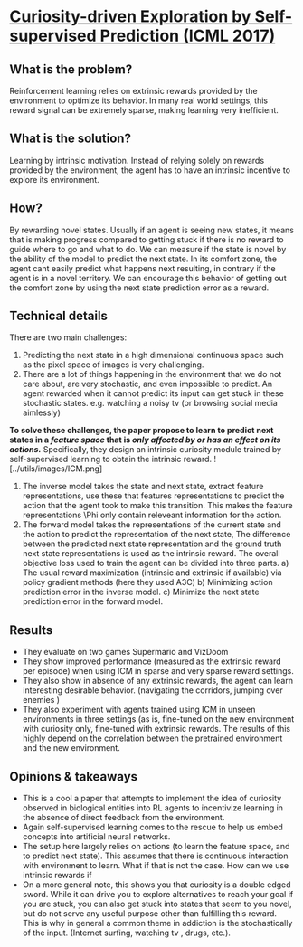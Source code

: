 # [Curiosity-driven Exploration by Self-supervised Prediction (ICML 2017)](https://proceedings.mlr.press/v70/pathak17a/pathak17a.pdf)
 
## What is the problem?
Reinforcement learning relies on extrinsic rewards provided by the environment to optimize its behavior.  In many real world settings, this reward signal can be extremely sparse, making learning very inefficient.

## What is the solution?
Learning by intrinsic motivation. Instead of relying solely on rewards provided by the environment, the agent has to have an intrinsic incentive to explore its environment.   

## How?
By rewarding novel states. Usually if an agent is seeing new states, it means that is making progress compared to getting stuck if there is no reward to guide where to go and what to do. 
We can measure if the state is novel by the ability of the model to predict the next state. In its comfort zone, the agent cant easily predict what happens next resulting, in contrary if the agent is in a novel territory. We can encourage this behavior of getting out the comfort zone by using the next state prediction error as a reward. 


## Technical details
There are two main challenges:

1. Predicting the next state in a high dimensional continuous space such as the pixel space of images is very challenging.
2. There are a lot of things happening in the environment that we do not care about, are very stochastic, and even impossible to predict. An agent rewarded when it cannot predict its input can get stuck in these stochastic states. e.g. watching a noisy tv (or browsing social media aimlessly)

**To solve these challenges, the paper propose to learn to predict next states in a _feature space_ that is _only affected by or has an effect on its actions._** Specifically, they design an intrinsic curiosity module trained by self-supervised learning to obtain the intrinsic reward. 
![../utils/images/ICM.png]

1. The inverse model takes the state and next state, extract feature representations, use these that features representations to predict the action that the agent took to make this transition. This makes the feature representations \Phi only contain releveant information for the action.
2. The forward model takes the representations of the current state and the action to predict the representation of the next state, The difference between the predicted next state representation and the ground truth next state representations is used as the intrinsic reward.
The overall objective loss used to train the agent can be divided into three parts.
a) The usual reward maximization (intrinsic and extrinsic if available) via policy gradient methods (here they used A3C)
b) Minimizing action prediction error in the inverse model. 
c) Minimize the next state prediction error in the forward model. 


## Results
- They evaluate on two games Supermario and VizDoom
- They show improved performance (measured as the extrinsic reward per episode) when using ICM in sparse and very sparse reward settings. 
- They also show in absence of any extrinsic rewards, the agent can learn interesting desirable behavior. (navigating the corridors, jumping over enemies )
- They also experiment with agents trained using ICM in unseen environments in three settings (as is, fine-tuned on the new environment with curiosity only, fine-tuned with extrinsic rewards. The results of this highly depend on the correlation between the pretrained environment and the new environment. 


## Opinions & takeaways 
- This is a cool a paper that attempts to implement the idea of curiosity observed in  biological entities into RL agents to incentivize learning in the absence of direct feedback from the environment.
- Again self-supervised learning comes to the rescue to help us embed concepts into artificial neural networks.
- The setup here largely relies on actions (to learn the feature space, and to predict next state). This assumes that there is continuous interaction with environment to learn. What if that is not the case. How can we use intrinsic rewards if 
- On a more general note, this shows you that curiosity is a double edged sword. While it can drive you to explore alternatives to reach your goal if you are stuck,  you can also get stuck into states that seem to you novel, but do not serve any useful purpose other than fulfilling this reward. This is why in general a common theme in addiction is the stochastically of the input. (Internet surfing, watching tv , drugs, etc.).

